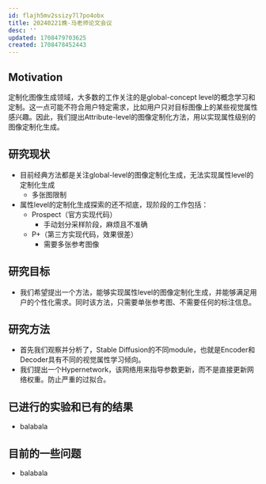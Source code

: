```yaml
---
id: flajh5mv2ssizy7l7po4obx
title: 20240221晚-马老师论文会议
desc: ''
updated: 1708479703625
created: 1708478452443
---
```



## Motivation

定制化图像生成领域，大多数的工作关注的是global-concept level的概念学习和定制。这一点可能不符合用户特定需求，比如用户只对目标图像上的某些视觉属性感兴趣。因此，我们提出Attribute-level的图像定制化方法，用以实现属性级别的图像定制化生成。


## 研究现状

* 目前经典方法都是关注global-level的图像定制化生成，无法实现属性level的定制化生成
  * 多张图限制
* 属性level的定制化生成探索的还不彻底，现阶段的工作包括：
  * Prospect（官方实现代码）
    * 手动划分采样阶段，麻烦且不准确
  * P+（第三方实现代码，效果很差）
    * 需要多张参考图像



## 研究目标

* 我们希望提出一个方法，能够实现属性level的图像定制化生成，并能够满足用户的个性化需求。同时该方法，只需要单张参考图、不需要任何的标注信息。 


## 研究方法

* 首先我们观察并分析了，Stable Diffusion的不同module，也就是Encoder和Decoder具有不同的视觉属性学习倾向。
* 我们提出一个Hypernetwork，该网络用来指导参数更新，而不是直接更新网络权重。防止严重的过拟合。



## 已进行的实验和已有的结果

* balabala




## 目前的一些问题

* balabala


